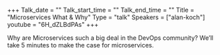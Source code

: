 +++
Talk_date = ""
Talk_start_time = ""
Talk_end_time = ""
Title = "Microservices What & Why"
Type = "talk"
Speakers = ["alan-koch"]
youtube = "6H_dZLBdPAs"
+++

Why are Microservices such a big deal in the DevOps community?  We’ll take 5 minutes to make the case for microservices.